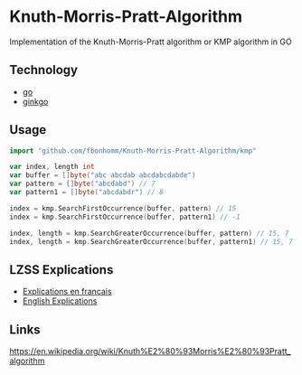 # Knuth-Morris-Pratt-Algorithm
Implementation of the Knuth-Morris-Pratt algorithm or KMP algorithm in GO

## Technology
* [go](https://golang.org/)
* [ginkgo](https://github.com/onsi/ginkgo)

## Usage
```go
import "github.com/fbonhomm/Knuth-Morris-Pratt-Algorithm/kmp"

var index, length int
var buffer = []byte("abc abcdab abcdabcdabde")
var pattern = []byte("abcdabd") // 7
var pattern1 = []byte("abcdabdr") // 8

index = kmp.SearchFirstOccurrence(buffer, pattern) // 15
index = kmp.SearchFirstOccurrence(buffer, pattern1) // -1

index, length = kmp.SearchGreaterOccurrence(buffer, pattern) // 15, 7
index, length = kmp.SearchGreaterOccurrence(buffer, pattern1) // 15, 7
```

## LZSS Explications
 - [Explications en francais](doc/FR-EXPLICATION.md)
 - [English Explications](doc/EN-EXPLICATION.md)

## Links
https://en.wikipedia.org/wiki/Knuth%E2%80%93Morris%E2%80%93Pratt_algorithm